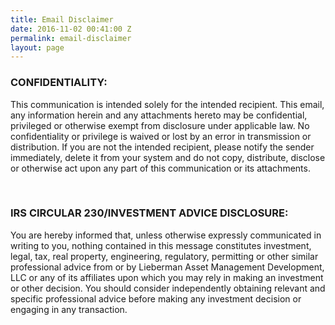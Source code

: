 ```yaml
---
title: Email Disclaimer
date: 2016-11-02 00:41:00 Z
permalink: email-disclaimer
layout: page
---
```


### CONFIDENTIALITY:

This communication is intended solely for the intended recipient.  This email, any information herein and any attachments hereto may be confidential, privileged or otherwise exempt from disclosure under applicable law.  No confidentiality or privilege is waived or lost by an error in transmission or distribution.  If you are not the intended recipient, please notify the sender immediately, delete it from your system and do not copy, distribute, disclose or otherwise act upon any part of this communication or its attachments.

<br/>

### IRS CIRCULAR 230/INVESTMENT ADVICE DISCLOSURE:

You are hereby informed that, unless otherwise expressly communicated in writing to you, nothing contained in this message constitutes investment, legal, tax, real property, engineering, regulatory, permitting or other similar professional advice from or by Lieberman Asset Management Development, LLC or any of its affiliates upon which you may rely in making an investment or other decision. You should consider independently obtaining relevant and specific professional advice before making any investment decision or engaging in any transaction.